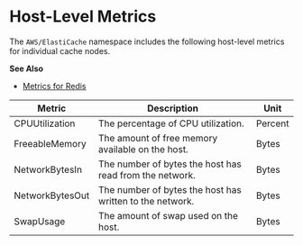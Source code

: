# Host\-Level Metrics<a name="CacheMetrics.HostLevel"></a>

The `AWS/ElastiCache` namespace includes the following host\-level metrics for individual cache nodes\.

**See Also**
+ [Metrics for Redis](CacheMetrics.Redis.md)


| Metric | Description | Unit | 
| --- | --- | --- | 
| CPUUtilization |  The percentage of CPU utilization\.  |  Percent  | 
| FreeableMemory  |  The amount of free memory available on the host\.  |  Bytes  | 
| NetworkBytesIn |  The number of bytes the host has read from the network\.  |  Bytes  | 
| NetworkBytesOut |  The number of bytes the host has written to the network\.  |  Bytes  | 
| SwapUsage |  The amount of swap used on the host\.  |  Bytes  | 